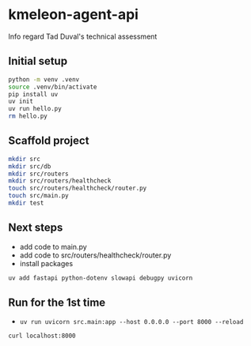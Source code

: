 # kmeleon-agent-api

Info regard Tad Duval's technical assessment

## Initial setup

```sh
python -m venv .venv
source .venv/bin/activate
pip install uv
uv init
uv run hello.py
rm hello.py
```

## Scaffold project

```sh
mkdir src
mkdir src/db
mkdir src/routers
mkdir src/routers/healthcheck
touch src/routers/healthcheck/router.py
touch src/main.py
mkdir test
```

## Next steps

- add code to main.py
- add code to src/routers/healthcheck/router.py
- install packages
```sh
uv add fastapi python-dotenv slowapi debugpy uvicorn
```

## Run for the 1st time

- `uv run uvicorn src.main:app --host 0.0.0.0 --port 8000 --reload`
```sh
curl localhost:8000
```
